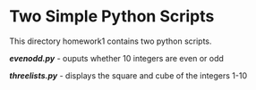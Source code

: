 # Two Simple Python Scripts

This directory homework1 contains two python scripts. 

***evenodd.py*** - ouputs whether 10 integers are even or odd

***threelists.py*** - displays the square and cube of the integers 1-10
